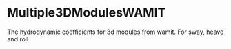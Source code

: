 # Multiple3DModulesWAMIT
The hydrodynamic coefficients for 3d modules from wamit. For sway, heave and roll. 
